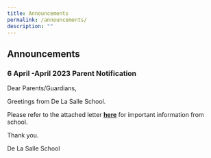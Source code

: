 ```yaml
---
title: Announcements
permalink: /announcements/
description: ""
---
```

## Announcements


### 6 April -April 2023 Parent Notification


Dear Parents/Guardians,

  

Greetings from De La Salle School.

  

Please refer to the attached letter [**here**](/files/3%20Mar%202023%20PN.pdf) for important information from school. 

  

Thank you.

  

De La Salle School